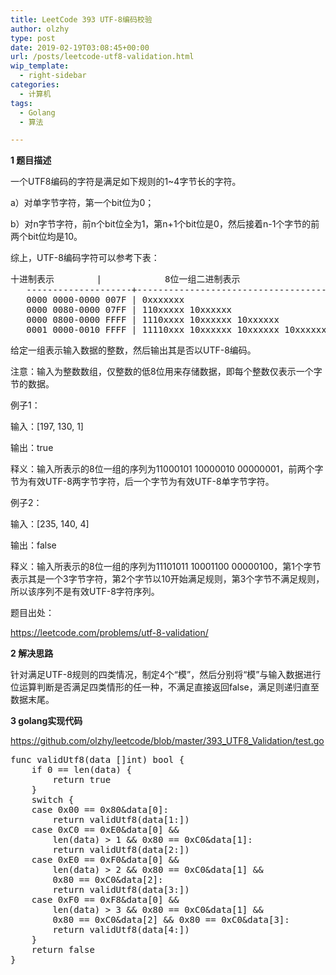 ```yaml
---
title: LeetCode 393 UTF-8编码校验
author: olzhy
type: post
date: 2019-02-19T03:08:45+00:00
url: /posts/leetcode-utf8-validation.html
wip_template:
  - right-sidebar
categories:
  - 计算机
tags:
  - Golang
  - 算法

---
```

**1 题目描述**
  
一个UTF8编码的字符是满足如下规则的1~4字节长的字符。
  
a）对单字节字符，第一个bit位为0；
  
b）对n字节字符，前n个bit位全为1，第n+1个bit位是0，然后接着n-1个字节的前两个bit位均是10。
  
综上，UTF-8编码字符可以参考下表：

<pre>十进制表示        |            8位一组二进制表示
   --------------------+------------------------------------
   0000 0000-0000 007F | 0xxxxxxx
   0000 0080-0000 07FF | 110xxxxx 10xxxxxx
   0000 0800-0000 FFFF | 1110xxxx 10xxxxxx 10xxxxxx
   0001 0000-0010 FFFF | 11110xxx 10xxxxxx 10xxxxxx 10xxxxxx
</pre>

给定一组表示输入数据的整数，然后输出其是否以UTF-8编码。

注意：输入为整数数组，仅整数的低8位用来存储数据，即每个整数仅表示一个字节的数据。

例子1：
  
输入：[197, 130, 1]
  
输出：true
  
释义：输入所表示的8位一组的序列为11000101 10000010 00000001，前两个字节为有效UTF-8两字节字符，后一个字节为有效UTF-8单字节字符。

例子2：
  
输入：[235, 140, 4]
  
输出：false
  
释义：输入所表示的8位一组的序列为11101011 10001100 00000100，第1个字节表示其是一个3字节字符，第2个字节以10开始满足规则，第3个字节不满足规则，所以该序列不是有效UTF-8字符序列。

题目出处：
  
<a href="https://leetcode.com/problems/utf-8-validation/" target="_blank" rel="noopener">https://leetcode.com/problems/utf-8-validation/</a>

**2 解决思路**
  
针对满足UTF-8规则的四类情况，制定4个“模”，然后分别将“模”与输入数据进行位运算判断是否满足四类情形的任一种，不满足直接返回false，满足则递归直至数据末尾。

**3 golang实现代码**
  
<a href="https://github.com/olzhy/leetcode/blob/master/393_UTF8_Validation/test.go" target="_blank" rel="noopener">https://github.com/olzhy/leetcode/blob/master/393_UTF8_Validation/test.go</a>

<pre>func validUtf8(data []int) bool {
    if 0 == len(data) {
        return true
    }
    switch {
    case 0x00 == 0x80&data[0]:
        return validUtf8(data[1:])
    case 0xC0 == 0xE0&data[0] &&
        len(data) > 1 && 0x80 == 0xC0&data[1]:
        return validUtf8(data[2:])
    case 0xE0 == 0xF0&data[0] &&
        len(data) > 2 && 0x80 == 0xC0&data[1] &&
        0x80 == 0xC0&data[2]:
        return validUtf8(data[3:])
    case 0xF0 == 0xF8&data[0] &&
        len(data) > 3 && 0x80 == 0xC0&data[1] &&
        0x80 == 0xC0&data[2] && 0x80 == 0xC0&data[3]:
        return validUtf8(data[4:])
    }
    return false
}
</pre>